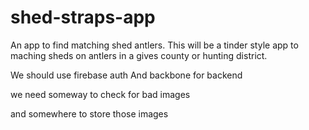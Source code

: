 # shed-straps-app

An app to find matching shed antlers.
This will be a tinder style app to maching sheds on antlers in a gives county or hunting district.

We should use firebase auth
And backbone for backend

we need someway to check for bad images

and somewhere to store those images
